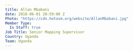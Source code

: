 ```yaml
---
title: Allan Mbabani
date: 2018-06-01 20:59:00 Z
Photo: "https://cdn.hotosm.org/website/AllanMbabani.jpg"
Member Type:
  Is Staff: true
Job Title: Senior Mapping Supervisor
Country: Uganda
Team: Uganda
---
```


